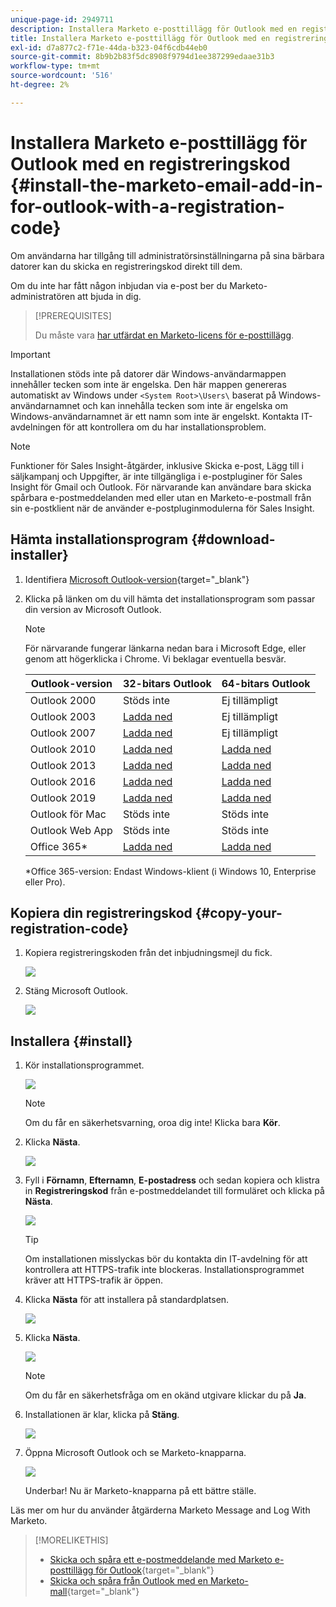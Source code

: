 ```yaml
---
unique-page-id: 2949711
description: Installera Marketo e-posttillägg för Outlook med en registreringskod - Marketo Docs - Produktdokumentation
title: Installera Marketo e-posttillägg för Outlook med en registreringskod
exl-id: d7a877c2-f71e-44da-b323-04f6cdb44eb0
source-git-commit: 8b9b2b83f5dc8908f9794d1ee387299edaae31b3
workflow-type: tm+mt
source-wordcount: '516'
ht-degree: 2%

---
```


# Installera Marketo e-posttillägg för Outlook med en registreringskod {#install-the-marketo-email-add-in-for-outlook-with-a-registration-code}

Om användarna har tillgång till administratörsinställningarna på sina bärbara datorer kan du skicka en registreringskod direkt till dem.

Om du inte har fått någon inbjudan via e-post ber du Marketo-administratören att bjuda in dig.

>[!PREREQUISITES]
>
>Du måste vara [har utfärdat en Marketo-licens för e-posttillägg](/help/marketo/product-docs/marketo-sales-insight/msi-outlook-plugin/issue-a-marketo-email-add-in-license.md).

>[!IMPORTANT]
>
>Installationen stöds inte på datorer där Windows-användarmappen innehåller tecken som inte är engelska. Den här mappen genereras automatiskt av Windows under `<System Root>\Users\` baserat på Windows-användarnamnet och kan innehålla tecken som inte är engelska om Windows-användarnamnet är ett namn som inte är engelskt. Kontakta IT-avdelningen för att kontrollera om du har installationsproblem.

>[!NOTE]
>
>Funktioner för Sales Insight-åtgärder, inklusive Skicka e-post, Lägg till i säljkampanj och Uppgifter, är inte tillgängliga i e-postpluginer för Sales Insight för Gmail och Outlook. För närvarande kan användare bara skicka spårbara e-postmeddelanden med eller utan en Marketo-e-postmall från sin e-postklient när de använder e-postpluginmodulerna för Sales Insight.

## Hämta installationsprogram {#download-installer}

1. Identifiera [Microsoft Outlook-version](https://support.office.com/en-us/article/what-version-of-outlook-do-i-have-b3a9568c-edb5-42b9-9825-d48d82b2257c){target="_blank"}

1. Klicka på länken om du vill hämta det installationsprogram som passar din version av Microsoft Outlook.

   >[!NOTE]
   >
   >För närvarande fungerar länkarna nedan bara i Microsoft Edge, eller genom att högerklicka i Chrome. Vi beklagar eventuella besvär.

   | Outlook-version | 32-bitars Outlook | 64-bitars Outlook |
   |---|---|---|
   | Outlook 2000 | Stöds inte | Ej tillämpligt |
   | Outlook 2003 | [Ladda ned](https://munchkin.marketo.net/MarketoAddInSetup32.msi) | Ej tillämpligt |
   | Outlook 2007 | [Ladda ned](https://munchkin.marketo.net/MarketoAddInSetup32.msi) | Ej tillämpligt |
   | Outlook 2010 | [Ladda ned](https://munchkin.marketo.net/MarketoAddInSetup32.msi) | [Ladda ned](https://munchkin.marketo.net/MarketoAddInSetup64.msi) |
   | Outlook 2013 | [Ladda ned](https://munchkin.marketo.net/MarketoAddInSetup32.msi) | [Ladda ned](https://munchkin.marketo.net/MarketoAddInSetup64.msi) |
   | Outlook 2016 | [Ladda ned](https://munchkin.marketo.net/MarketoAddInSetup32.msi) | [Ladda ned](https://munchkin.marketo.net/MarketoAddInSetup64.msi) |
   | Outlook 2019 | [Ladda ned](https://munchkin.marketo.net/MarketoAddInSetup32.msi) | [Ladda ned](https://munchkin.marketo.net/MarketoAddInSetup64.msi) |
   | Outlook för Mac | Stöds inte | Stöds inte |
   | Outlook Web App | Stöds inte | Stöds inte |
   | Office 365* | [Ladda ned](https://munchkin.marketo.net/MarketoAddInSetup32.msi) | [Ladda ned](https://munchkin.marketo.net/MarketoAddInSetup64.msi) |

   *Office 365-version: Endast Windows-klient (i Windows 10, Enterprise eller Pro).

## Kopiera din registreringskod {#copy-your-registration-code}

1. Kopiera registreringskoden från det inbjudningsmejl du fick.

   ![](assets/image2016-7-22-10-3a45-3a10.png)

1. Stäng Microsoft Outlook.

   ![](assets/ent-key-close-outlook-hand.png)

## Installera {#install}

1. Kör installationsprogrammet.

   ![](assets/image2016-7-25-10-3a23-3a33.png)

   >[!NOTE]
   >
   >Om du får en säkerhetsvarning, oroa dig inte! Klicka bara **Kör**.

1. Klicka **Nästa**.

   ![](assets/welcome-to-the-setup-wizard-hand.png)

1. Fyll i **Förnamn**, **Efternamn**, **E-postadress** och sedan kopiera och klistra in **Registreringskod** från e-postmeddelandet till formuläret och klicka på **Nästa**.

   ![](assets/enter-your-information-hands.png)

   >[!TIP]
   >
   >Om installationen misslyckas bör du kontakta din IT-avdelning för att kontrollera att HTTPS-trafik inte blockeras. Installationsprogrammet kräver att HTTPS-trafik är öppen.

1. Klicka **Nästa** för att installera på standardplatsen.

   ![](assets/select-installation-folder-hand.png)

1. Klicka **Nästa**.

   ![](assets/confirm-installation-hand.png)

   >[!NOTE]
   >
   >Om du får en säkerhetsfråga om en okänd utgivare klickar du på **Ja**.

1. Installationen är klar, klicka på **Stäng**.

   ![](assets/image2014-9-23-15-3a52-3a11.png)

1. Öppna Microsoft Outlook och se Marketo-knapparna.

   ![](assets/image2016-8-24-15-3a47-3a38.png)

   Underbar! Nu är Marketo-knapparna på ett bättre ställe.

Läs mer om hur du använder åtgärderna Marketo Message and Log With Marketo.

>[!MORELIKETHIS]
>
>* [Skicka och spåra ett e-postmeddelande med Marketo e-posttillägg för Outlook](/help/marketo/product-docs/marketo-sales-insight/msi-outlook-plugin/send-and-track-an-email-with-the-email-add-in-for-outlook.md){target="_blank"}
>* [Skicka och spåra från Outlook med en Marketo-mall](/help/marketo/product-docs/marketo-sales-insight/msi-outlook-plugin/send-and-track-from-outlook-using-a-marketo-template.md){target="_blank"}
